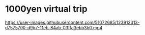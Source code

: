 # 1000yen virtual trip

https://user-images.githubusercontent.com/51072685/123912313-d7575700-d9b7-11eb-84ab-03ffa3ebb3b0.mp4


